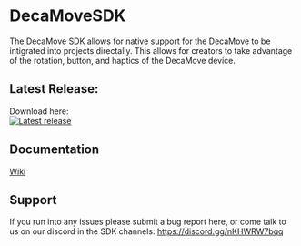 # DecaMoveSDK

The DecaMove SDK allows for native support for the DecaMove to be intigrated into projects directally. This allows for creators to take advantage of the rotation, button, and haptics of the DecaMove device.

## Latest Release:
Download here: <a href="https://github.com/MegadodoGames/DecaMoveSDK/releases/tag/2.0.0">   
  <img src="https://img.shields.io/github/v/release/MegadodoGames/DecaMoveSDK" alt= "Latest release"/>
</a>

## Documentation
<a href="https://github.com/MegadodoGames/DecaMoveSDK/wiki">Wiki</a>

## Support
If you run into any issues please submit a bug report here, or come talk to us on our discord in the SDK channels: https://discord.gg/nKHWRW7bqq
